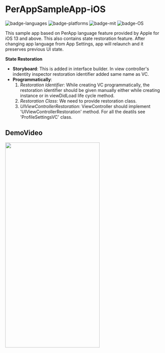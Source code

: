 # PerAppSampleApp-iOS

![badge-languages] ![badge-platforms] ![badge-mit] ![badge-OS]

This sample app based on PerApp language feature provided by Apple for iOS 13 and above. This also contains state restoration feature.
After changing app language from App Settings, app will relaunch and it preserves previous UI state. 

**State Restoration**
- **Storyboard**: This is added in interface builder. In view controller's indentity inspector restoration identifier added same name as VC. 
- **Programmatically**: 
    1. _Restoration Identifier_: While creating VC programmatically, the restoration identifier should be given manually either while creating instance or in viewDidLoad life cycle method. 
    2. _Restoration Class_: We need to provide restoration class.
    3. _UIViewControllerRestoration_: ViewController should implement 'UIViewControllerRestoration' method.
    For all the deatils see 'ProfileSettingsVC' class.


## DemoVideo

<img src="https://github.com/RPiyush/PerAppSampleApp-iOS/assets/5211430/c720345a-f17d-4c8b-b116-c41d88ed9109" width="300" height="650">


[badge-platforms]: https://img.shields.io/badge/platforms-iOS-lightgrey.svg
[badge-languages]: https://img.shields.io/badge/language-Swift-orange
[badge-mit]: https://img.shields.io/badge/license-MIT-blue.svg
[badge-OS]: https://img.shields.io/badge/os-iOS%2013%20%26%20above-yellowgreen

